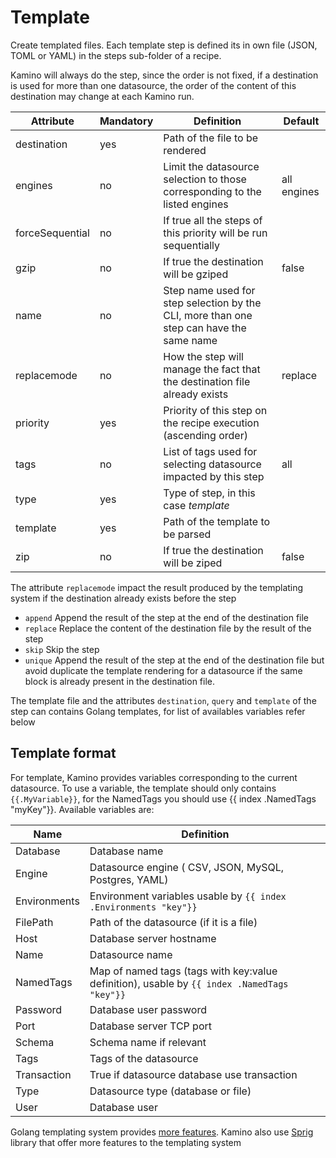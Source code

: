 # Template

Create templated files. Each template step is defined its in own file (JSON, TOML or YAML) in the steps sub-folder of a recipe. 

Kamino will always do the step, since the order is not fixed, if a destination is used for more than one datasource, the order of the content of this destination may change at each Kamino run.


Attribute      | Mandatory | Definition | Default
---------------|----------------|------------|-----
destination    | yes | Path of the file to be rendered
engines        | no  | Limit the datasource selection to those corresponding to the listed engines | all engines
forceSequential| no | If true all the steps of this priority will be run sequentially
gzip           | no  | If true the destination will be gziped | false
name           | no  | Step name used for step selection by the CLI, more than one step can have the same name
replacemode    | no  | How the step will manage the fact that the destination file already exists | replace 
priority       | yes | Priority of this step on the recipe execution (ascending order)
tags           | no  | List of tags used for selecting datasource impacted by this step | all
type           | yes | Type of step, in this case _template_
template       | yes | Path of the template to be parsed
zip            | no  | If true the destination will be ziped | false


The attribute `replacemode` impact the result produced by the templating system if the destination already exists before the step
  - `append` Append the result of the step at the end of the destination file
  - `replace` Replace the content of the destination file by the result of the step
  - `skip` Skip the step
  - `unique` Append the result of the step at the end of the destination file but avoid duplicate the template rendering for a datasource if the same block is already present in the destination file.


The template file and the attributes `destination`, `query` and `template` of the step can contains Golang templates, for list of availables variables refer below

## Template format

For template, Kamino provides variables corresponding to the current datasource. To use a variable, the template should only contains `{{.MyVariable}}`, for the NamedTags you should use {{ index .NamedTags "myKey"}}. Available variables are:


Name         | Definition
-------------|------------
Database     | Database name
Engine       | Datasource engine ( CSV, JSON, MySQL, Postgres, YAML)
Environments | Environment variables usable by `{{ index .Environments "key"}}`
FilePath     | Path of the datasource (if it is a file)
Host         | Database server hostname
Name         | Datasource name
NamedTags    | Map of named tags (tags with key:value definition), usable by `{{ index .NamedTags "key"}}`
Password     | Database user password
Port         | Database server TCP port
Schema       | Schema name if relevant
Tags         | Tags of the datasource
Transaction  | True if datasource database use transaction
Type         | Datasource type (database or file)
User         | Database user

Golang templating system provides [more features](https://golang.org/pkg/html/template/). Kamino also use [Sprig](http://masterminds.github.io/sprig/) library that offer more features to the templating system